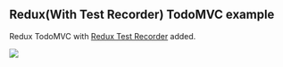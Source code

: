 ## Redux(With Test Recorder) TodoMVC example

Redux TodoMVC with <a href="http://github.com/conorhastings/redux-test-recorder">Redux Test Recorder</a> added.

<img src="http://i.imgur.com/TCB1wcW.gif" />